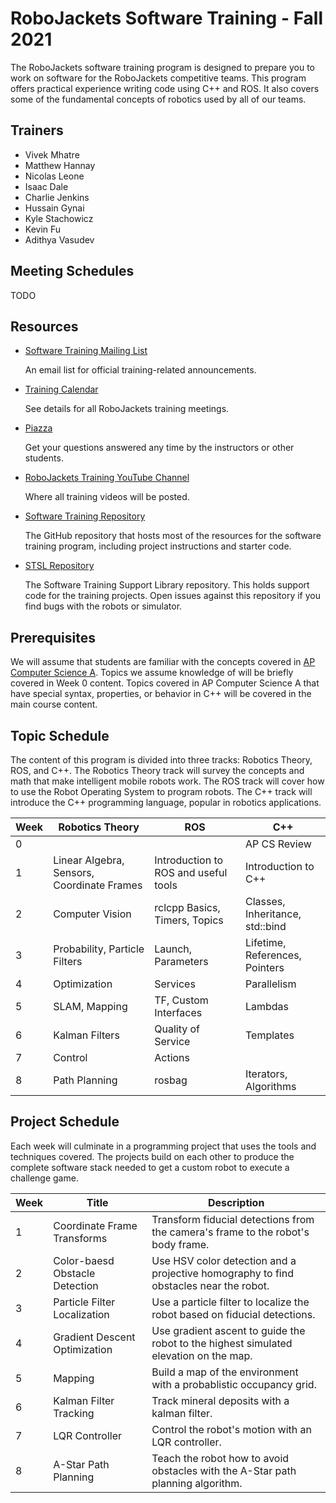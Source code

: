 # RoboJackets Software Training - Fall 2021

The RoboJackets software training program is designed to prepare you to work on software for the RoboJackets competitive teams. This program offers practical experience writing code using C++ and ROS. It also covers some of the fundamental concepts of robotics used by all of our teams.

## Trainers

- Vivek Mhatre
- Matthew Hannay
- Nicolas Leone
- Isaac Dale
- Charlie Jenkins
- Hussain Gynai
- Kyle Stachowicz
- Kevin Fu
- Adithya Vasudev

## Meeting Schedules

TODO

## Resources

- [Software Training Mailing List](https://lists.gatech.edu/sympa/robojackets-training-sw)

  An email list for official training-related announcements.

- [Training Calendar](https://robojackets.org/calendar/action~month/cat_ids~12/request_format~html/)

  See details for all RoboJackets training meetings.

- [Piazza](https://piazza.com/class/j4pry2dzzg76pl)

  Get your questions answered any time by the instructors or other students.

- [RoboJackets Training YouTube Channel](https://www.youtube.com/channel/UCh3TLV-vQzzcWGQ4u2jsMOw)

  Where all training videos will be posted.
  
- [Software Training Repository](https://github.com/RoboJackets/software-training)

  The GitHub repository that hosts most of the resources for the software training program, including project instructions and starter code.

- [STSL Repository](https://github.com/RoboJackets/stsl)

  The Software Training Support Library repository. This holds support code for the training projects. Open issues against this repository if you find bugs with the robots or simulator.

## Prerequisites

We will assume that students are familiar with the concepts covered in [AP Computer Science A](https://apstudents.collegeboard.org/courses/ap-computer-science-a). Topics we assume knowledge of will be briefly covered in Week 0 content. Topics covered in AP Computer Science A that have special syntax, properties, or behavior in C++ will be covered in the main course content.

## Topic Schedule

The content of this program is divided into three tracks: Robotics Theory, ROS, and C++. The Robotics Theory track will survey the concepts and math that make intelligent mobile robots work. The ROS track will cover how to use the Robot Operating System to program robots. The C++ track will introduce the C++ programming language, popular in robotics applications.

Week | Robotics Theory | ROS | C++
--- | --- | --- | ---
0 | | | AP CS Review
1 | Linear Algebra, Sensors, Coordinate Frames | Introduction to ROS and useful tools | Introduction to C++
2 | Computer Vision | rclcpp Basics, Timers, Topics | Classes, Inheritance, std::bind
3 | Probability, Particle Filters | Launch, Parameters | Lifetime, References, Pointers
4 | Optimization | Services | Parallelism
5 | SLAM, Mapping | TF, Custom Interfaces | Lambdas
6 | Kalman Filters | Quality of Service | Templates
7 | Control | Actions | 
8 | Path Planning | rosbag | Iterators, Algorithms

## Project Schedule

Each week will culminate in a programming project that uses the tools and techniques covered. The projects build on each other to produce the complete software stack needed to get a custom robot to execute a challenge game.

Week | Title | Description
--- | --- | ---
1 | Coordinate Frame Transforms | Transform fiducial detections from the camera's frame to the robot's body frame.
2 | Color-baesd Obstacle Detection | Use HSV color detection and a projective homography to find obstacles near the robot.
3 | Particle Filter Localization | Use a particle filter to localize the robot based on fiducial detections.
4 | Gradient Descent Optimization | Use gradient ascent to guide the robot to the highest simulated elevation on the map.
5 | Mapping | Build a map of the environment with a probablistic occupancy grid.
6 | Kalman Filter Tracking | Track mineral deposits with a kalman filter.
7 | LQR Controller | Control the robot's motion with an LQR controller.
8 | A-Star Path Planning | Teach the robot how to avoid obstacles with the A-Star path planning algorithm.

